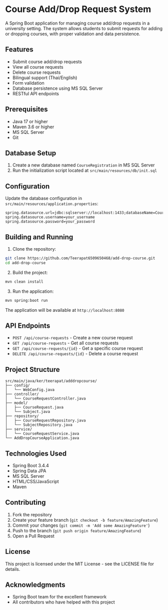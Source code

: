 # Course Add/Drop Request System

A Spring Boot application for managing course add/drop requests in a university setting. The system allows students to submit requests for adding or dropping courses, with proper validation and data persistence.

## Features

- Submit course add/drop requests
- View all course requests
- Delete course requests
- Bilingual support (Thai/English)
- Form validation
- Database persistence using MS SQL Server
- RESTful API endpoints

## Prerequisites

- Java 17 or higher
- Maven 3.6 or higher
- MS SQL Server
- Git

## Database Setup

1. Create a new database named `CourseRegistration` in MS SQL Server
2. Run the initialization script located at `src/main/resources/db/init.sql`

## Configuration

Update the database configuration in `src/main/resources/application.properties`:

```properties
spring.datasource.url=jdbc:sqlserver://localhost:1433;databaseName=CourseRegistration;encrypt=true;trustServerCertificate=true
spring.datasource.username=your_username
spring.datasource.password=your_password
```

## Building and Running

1. Clone the repository:
```bash
git clone https://github.com/Teerapat6509650468/add-drop-course.git
cd add-drop-course
```

2. Build the project:
```bash
mvn clean install
```

3. Run the application:
```bash
mvn spring:boot run
```

The application will be available at `http://localhost:8080`

## API Endpoints

- `POST /api/course-requests` - Create a new course request
- `GET /api/course-requests` - Get all course requests
- `GET /api/course-requests/{id}` - Get a specific course request
- `DELETE /api/course-requests/{id}` - Delete a course request

## Project Structure

```
src/main/java/ker/teerapat/adddropcourse/
├── config/
│   └── WebConfig.java
├── controller/
│   └── CourseRequestController.java
├── model/
│   ├── CourseRequest.java
│   └── Subject.java
├── repository/
│   ├── CourseRequestRepository.java
│   └── SubjectRepository.java
├── service/
│   └── CourseRequestService.java
└── AddDropCourseApplication.java
```

## Technologies Used

- Spring Boot 3.4.4
- Spring Data JPA
- MS SQL Server
- HTML/CSS/JavaScript
- Maven

## Contributing

1. Fork the repository
2. Create your feature branch (`git checkout -b feature/AmazingFeature`)
3. Commit your changes (`git commit -m 'Add some AmazingFeature'`)
4. Push to the branch (`git push origin feature/AmazingFeature`)
5. Open a Pull Request

## License

This project is licensed under the MIT License - see the LICENSE file for details.

## Acknowledgments

- Spring Boot team for the excellent framework
- All contributors who have helped with this project 
